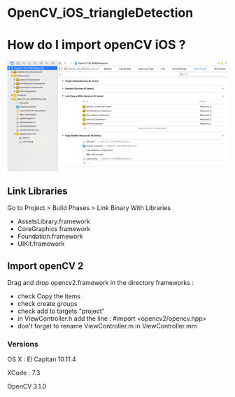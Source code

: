 # OpenCV_iOS_triangleDetection



# How do I import openCV iOS ?

![import_frameworks](screenshots/import_frameworks.png)

## Link Libraries
Go to Project > Build Phases > Link Binary With Libraries
* AssetsLibrary.framework
* CoreGraphics framework
* Foundation.framework
* UIKit.framework

## Import openCV 2
Drag and drop opencv2.framework in the directory frameworks :
* check Copy the items
* check create groups 
* check add to targets "project"
* in ViewController.h add the line : #import <opencv2/opencv.hpp>
* don't forget to rename ViewController.m in ViewController.mm

### Versions

OS X : El Capitan 10.11.4

XCode : 7.3

OpenCV 3.1.0 
